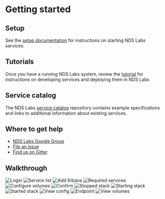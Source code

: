 # Getting started

## Setup
See the [setup documentation](https://github.com/nds-org/ndslabs/blob/master/docs/setup.md) for instructions on starting NDS Labs services.

## Tutorials
Once you have a running NDS Labs system, review the [tutorial](https://github.com/nds-org/developer-tutorial) for instructions on developing services and deploying them in NDS Labs

## Service catalog

The NDS Labs [service catalog](https://github.com/nds-org/ndslabs-specs/) repository contains example specifications and links to additional information about existing services.

## Where to get help

* [NDS Labs Google Group](https://groups.google.com/forum/#!forum/ndslabs/)
* [File an issue](https://github.com/nds-org/ndslabs/issues)
* [Find us on Gitter](https://gitter.im/nds-org/ndslabs)

## Walkthrough

![Login](images/quickstart/1login.png)
![Service list](images/quickstart/2canvas.png)
![Add Kibana](images/quickstart/3add.png)
![Required services](images/quickstart/4add.png)
![Configure volumes](images/quickstart/5volumes.png)
![Confirm](images/quickstart/6confirm.png)
![Stopped stack](images/quickstart/7stopped.png)
![Starting stack](images/quickstart/8starting.png)
![Started stack](images/quickstart/9started.png)
![View config](images/quickstart/10config.png)
![Endpoint](images/quickstart/11kibana.png)
![View volumes](images/quickstart/12volume.png)

